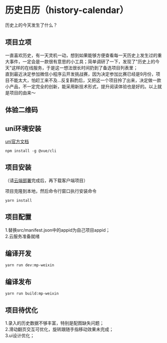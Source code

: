# 历史日历（history-calendar）
历史上的今天发生了什么？

## 项目立项
一直喜欢历史，有一天灵机一动，想到如果能够方便查看每一天历史上发生过的重大事件，一定会是一款很有意思的小工具；简单调研了一下，发现了"历史上的今天"这样的在线服务，于是这一想法很长时间扔到了备选项目列表里；  
直到最近决定参加微信小程序云开发挑战赛，因为决定参加比赛已经是9月份，项目不能太大，怕赶工来不及...反复斟酌后，又把这一个项目拎了出来，决定做一款小产品，不一定完全的创新，能采用新技术形式，提升阅读体验也是好的。以上就是项目的由来～


## 体验二维码


## uni环境安装  
[uni官方文档](https://uniapp.dcloud.io/quickstart?id=_2-通过vue-cli命令行)
```
npm install -g @vue/cli
```

## 项目安装  
（请[云端部署](https://github.com/sadanwawa/history-calendar-cloud)完成后，再下载客户端项目）  

项目克隆到本地，然后命令行窗口执行安装命令

```
yarn install
```
## 项目配置

1.替换src/manifest.json中的appid为自己项目appid；  
2.云服务准备就绪


## 编译开发

```
yarn run dev:mp-weixin
```

## 编译发布

```
yarn run build:mp-weixin
```

## 项目待优化
1.录入的历史数据不够丰富，特别是配图缺失问题；  
2.滑动翻页交互可优化，旋转跟随手指移动效果未完成；  
3.ui设计优化；
